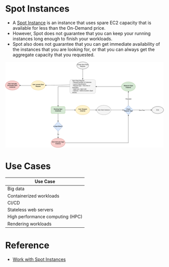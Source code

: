 # Spot Instances
- A [Spot Instance](https://docs.aws.amazon.com/AWSEC2/latest/UserGuide/using-spot-instances.html) is an instance that uses spare EC2 capacity that is available for less than the On-Demand price.
- However, Spot does not guarantee that you can keep your running instances long enough to finish your workloads. 
- Spot also does not guarantee that you can get immediate availability of the instances that you are looking for, or that you can always get the aggregate capacity that you requested.

![](assets/EC2-Spot-Request.png)

# Use Cases

| Use Case                         |
|----------------------------------|
| Big data                         |
| Containerized workloads          |
| CI/CD                            |
| Stateless web servers            |
| High performance computing (HPC) |
| Rendering workloads              |

# Reference
- [Work with Spot Instances](https://docs.aws.amazon.com/AWSEC2/latest/UserGuide/spot-requests.html)
